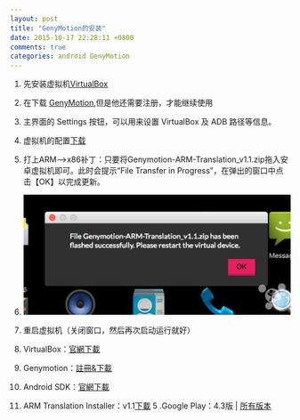 ```yaml
---
layout: post
title: "GenyMotion的安装"
date: 2015-10-17 22:28:11 +0800
comments: true
categories: android GenyMotion
---
```


1.	先安装虚拟机[VirtualBox](https://www.virtualbox.org/wiki/Downloads)
2.	在下载  [GenyMotion](http://www.genymotion.cn/#theme=download),但是他还需要注册，才能继续使用
3.	主界面的 Settings 按钮，可以用来设置 VirtualBox 及 ADB 路径等信息。
3.	虚拟机的配置[下载](http://pan.baidu.com/s/1o68yMGM)
4.	打上ARM-->x86补丁：只要将Genymotion-ARM-Translation_v1.1.zip拖入安卓虚拟机即可。此时会提示“File Transfer in Progress”，在弹出的窗口中点击【OK】以完成更新。
5.	![Alt text](images/1428929730092.png)
6.	重启虚拟机（关闭窗口，然后再次启动运行就好）

1.	VirtualBox：[官網下載](https://www.virtualbox.org/wiki/Downloads)
2.	Genymotion：[註冊&下載](https://cloud.genymotion.com/page/launchpad/download/)
3.	Android SDK：[官網下載](https://cloud.genymotion.com/page/launchpad/download/)
4.	ARM Translation Installer：v1.1[下載](http://forum.xda-developers.com/showthread.php?t=2528952)
5	.Google Play：4.3版 | [所有版本](http://wiki.rootzwiki.com/Google_Apps#Universal_Packages_2)
